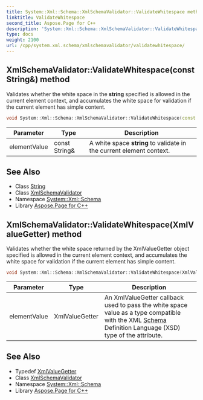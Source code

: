 ```yaml
---
title: System::Xml::Schema::XmlSchemaValidator::ValidateWhitespace method
linktitle: ValidateWhitespace
second_title: Aspose.Page for C++
description: 'System::Xml::Schema::XmlSchemaValidator::ValidateWhitespace method. Validates whether the white space in the string specified is allowed in the current element context, and accumulates the white space for validation if the current element has simple content in C++.'
type: docs
weight: 2100
url: /cpp/system.xml.schema/xmlschemavalidator/validatewhitespace/
---
```

## XmlSchemaValidator::ValidateWhitespace(const String\&) method


Validates whether the white space in the **string** specified is allowed in the current element context, and accumulates the white space for validation if the current element has simple content.

```cpp
void System::Xml::Schema::XmlSchemaValidator::ValidateWhitespace(const String &elementValue)
```


| Parameter | Type | Description |
| --- | --- | --- |
| elementValue | const String\& | A white space **string** to validate in the current element context. |

## See Also

* Class [String](../../../system/string/)
* Class [XmlSchemaValidator](../)
* Namespace [System::Xml::Schema](../../)
* Library [Aspose.Page for C++](../../../)
## XmlSchemaValidator::ValidateWhitespace(XmlValueGetter) method


Validates whether the white space returned by the XmlValueGetter object specified is allowed in the current element context, and accumulates the white space for validation if the current element has simple content.

```cpp
void System::Xml::Schema::XmlSchemaValidator::ValidateWhitespace(XmlValueGetter elementValue)
```


| Parameter | Type | Description |
| --- | --- | --- |
| elementValue | XmlValueGetter | An XmlValueGetter callback used to pass the white space value as a type compatible with the XML [Schema](../../) Definition Language (XSD) type of the attribute. |

## See Also

* Typedef [XmlValueGetter](../../xmlvaluegetter/)
* Class [XmlSchemaValidator](../)
* Namespace [System::Xml::Schema](../../)
* Library [Aspose.Page for C++](../../../)
